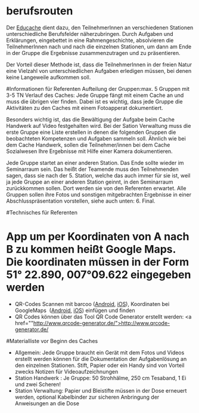 # berufsrouten
Der <a href="http://educache.de">Educache</a> dient dazu, den TeilnehmerInnen an verschiedenen Stationen unterschiedliche Berufsfelder näherzubringen. Durch Aufgaben und Erklärungen, eingebettet in eine Rahmengeschichte, absolvieren die TeilnehmerInnen nach und nach die einzelnen Stationen, um dann am Ende in der Gruppe die Ergebnisse zusammenzutragen und zu präsentieren.

Der Vorteil dieser Methode ist, dass die TeilnehmerInnen in der freien Natur eine Vielzahl von unterschiedlichen Aufgaben erledigen müssen, bei denen keine Langeweile aufkommen soll.

#Informationen für Referenten
Aufteilung der Gruppen:max. 5 Gruppen mit 3-5 TN Verlauf des Caches: Jede Gruppe fängt mit einem Cache an und muss die übrigen vier finden. Dabei ist es wichtig, dass jede Gruppe die Aktivitäten zu den Caches mit einem Fotoapperat dokumentiert.

Besonders wichtig ist, das die Bewältigung der Aufgabe beim Cache Handwerk auf Video festgehalten wird. Bei der Sation Verwaltung muss die erste Gruppe eine Liste erstellen in denen die folgenden Gruppen die beobachteten Kompetenzen und Aufgaben sammeln soll. Ähnlich wie bei dem Cache Handwerk, sollen die Teilnehmer/innen bei dem Cache Sozialwesen Ihre Ergebnisse mit Hilfe einer Kamera dokumentieren.

Jede Gruppe startet an einer anderen Station. Das Ende sollte wieder im Seminarraum sein. Das heißt der Teamende muss den Teilnehmenden sagen, dass sie nach der 5. Station, welche das auch immer für sie ist, weil ja jede Gruppe an einer anderen Station geinnt, in den Seminarraum zurückkommen sollen. Dort werden sie von den Referenten erwartet. Alle Gruppen sollen ihre Fotos und sonstigen mitgebrachten Ergebnisse in einer Abschlusspräsentation vorstellen, siehe auch unten: 6. Final.

#Technisches für Referenten
# App um per Koordinaten von A nach B zu kommen heißt Google Maps. Die koordinaten müssen in der Form 51° 22.890, 007°09.622 eingegeben werden</li>
* QR-Codes Scannen mit barcoo (<a href="https://play.google.com/store/apps/details?id=de.barcoo.android&amp;hl=de">Android</a>, <a href="https://itunes.apple.com/de/app/barcoo-barcode-reader-qr-scanner/id339525465?mt=8">iOS</a>), Koordinaten bei GoogleMaps  (<a href="https://play.google.com/store/apps/details?id=com.google.android.apps.maps&amp;feature=search_result#?t=W251bGwsMSwyLDEsImNvbS5nb29nbGUuYW5kcm9pZC5hcHBzLm1hcHMiXQ..">Android</a>, <a href="https://itunes.apple.com/de/app/google-maps/id585027354?mt=8">iOS</a>) einfügen und finden
* QR Codes können über das Tool QR Code Generator erstellt werden: <a href=""http://www.qrcode-generator.de/">http://www.qrcode-generator.de/</a>


#Materialliste vor Beginn des Caches
* Allgemein: Jede Gruppe braucht ein Gerät mit dem Fotos und Videos erstellt werden können für die Dokumentation der Aufgabenlösung an den einzelnen Stationen. Stift, Papier oder ein Handy sind von Vorteil zwecks Notizen für Videoaufzeichnungen
* Station Handwerk : Je Gruppe: 50 Strohhälme, 250 cm Tesaband, 1 Ei und zwei Scheren!
* Station Verwaltung: Papier und Bleistifte müssen in der Dose erneuert werden, optional Kabelbinder zur sicheren Anbringung der Anweisungen an die Dose
